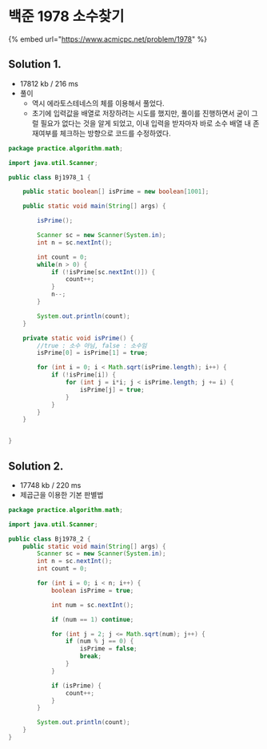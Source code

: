 # 백준 1978 소수찾기

{% embed url="https://www.acmicpc.net/problem/1978" %}



## Solution 1.&#x20;

* 17812 kb / 216 ms
* 풀이
  * 역시 에라토스테네스의 체를 이용해서 풀었다.&#x20;
  * 초기에 입력값을 배열로 저장하려는 시도를 했지만, 풀이를 진행하면서 굳이 그럴 필요가 없다는 것을 알게 되었고, 이내 입력을 받자마자 바로 소수 배열 내 존재여부를 체크하는 방향으로 코드를 수정하였다.  &#x20;

```java
package practice.algorithm.math;

import java.util.Scanner;

public class Bj1978_1 {

    public static boolean[] isPrime = new boolean[1001];

    public static void main(String[] args) {

        isPrime();

        Scanner sc = new Scanner(System.in);
        int n = sc.nextInt();

        int count = 0;
        while(n > 0) {
            if (!isPrime[sc.nextInt()]) {
                count++;
            }
            n--;
        }

        System.out.println(count);
    }

    private static void isPrime() {
        //true : 소수 아님, false : 소수임
        isPrime[0] = isPrime[1] = true;

        for (int i = 0; i < Math.sqrt(isPrime.length); i++) {
            if (!isPrime[i]) {
                for (int j = i*i; j < isPrime.length; j += i) {
                    isPrime[j] = true;
                }
            }
        }
    }


}
```



## Solution 2.&#x20;

* 17748 kb / 220 ms
* 제곱근을 이용한 기본 판별법

```java
package practice.algorithm.math;

import java.util.Scanner;

public class Bj1978_2 {
    public static void main(String[] args) {
        Scanner sc = new Scanner(System.in);
        int n = sc.nextInt();
        int count = 0;

        for (int i = 0; i < n; i++) {
            boolean isPrime = true;

            int num = sc.nextInt();

            if (num == 1) continue;

            for (int j = 2; j <= Math.sqrt(num); j++) {
                if (num % j == 0) {
                    isPrime = false;
                    break;
                }
            }

            if (isPrime) {
                count++;
            }
        }

        System.out.println(count);
    }
}
```









